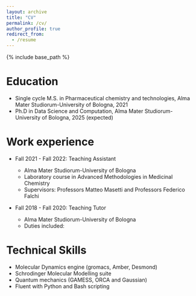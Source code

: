 ```yaml
---
layout: archive
title: "CV"
permalink: /cv/
author_profile: true
redirect_from:
  - /resume
---
```


{% include base_path %}

Education
======
* Single cycle M.S. in Pharmaceutical chemistry and technologies, Alma Mater Studiorum-University of Bologna, 2021
* Ph.D in Data Science and Computation, Alma Mater Studiorum-University of Bologna, 2025 (expected)

Work experience
======
* Fall 2021 - Fall 2022: Teaching Assistant
  * Alma Mater Studiorum-University of Bologna
  * Laboratory course in Advanced Methodologies in Medicinal Chemistry
  * Supervisors: Professors Matteo Masetti and Professors Federico Falchi

* Fall 2018 - Fall 2020: Teaching Tutor
  * Alma Mater Studiorum-University of Bologna
  * Duties included: 
  
Technical Skills
======
* Molecular Dynamics engine (gromacs, Amber, Desmond)
* Schrodinger Molecular Modelling suite
* Quantum mechanics (GAMESS, ORCA and Gaussian)
* Fluent with Python and Bash scripting 


  